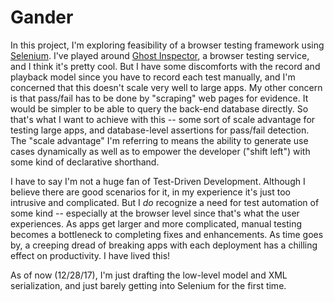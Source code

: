 # Gander

In this project, I'm exploring feasibility of a browser testing framework using [Selenium](http://www.seleniumhq.org/). I've played around [Ghost Inspector](https://ghostinspector.com/), a browser testing service, and I think it's pretty cool. But I have some discomforts with the record and playback model since you have to record each test manually, and I'm concerned that this doesn't scale very well to large apps. My other concern is that pass/fail has to be done by "scraping" web pages for evidence. It would be simpler to be able to query the back-end database directly. So that's what I want to achieve with this -- some sort of scale advantage for testing large apps, and database-level assertions for pass/fail detection. The "scale advantage" I'm referring to means the ability to generate use cases dynamically as well as to empower the developer ("shift left") with some kind of declarative shorthand.

I have to say I'm not a huge fan of Test-Driven Development. Although I believe there are good scenarios for it, in my experience it's just too intrusive and complicated. But I *do* recognize a need for test automation of some kind -- especially at the browser level since that's what the user experiences. As apps get larger and more complicated, manual testing becomes a bottleneck to completing fixes and enhancements. As time goes by, a creeping dread of breaking apps with each deployment has a chilling effect on productivity. I have lived this!

As of now (12/28/17), I'm just drafting the low-level model and XML serialization, and just barely getting into Selenium for the first time.
